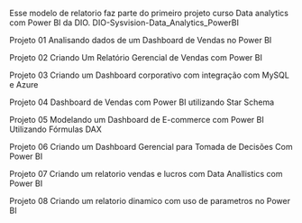 Esse modelo de relatorio faz parte do primeiro projeto curso Data analytics com Power BI da DIO. 
DIO-Sysvision-Data_Analytics_PowerBI

Projeto 01
Analisando dados de um Dashboard de Vendas no Power BI 

Projeto 02
Criando Um Relatório Gerencial de Vendas com Power BI

Projeto 03
Criando um Dashboard corporativo com integração com MySQL e Azure

Projeto 04
Dashboard de Vendas com Power BI utilizando Star Schema

Projeto 05 
Modelando um Dashboard de E-commerce com Power BI Utilizando Fórmulas DAX

Projeto 06
Criando um Dashboard Gerencial para Tomada de Decisões Com Power BI

Projeto 07
Criando um relatorio vendas e lucros com Data Anallistics com Power BI

Projeto 08
Criando um relatorio dinamico com uso de parametros no Power BI
